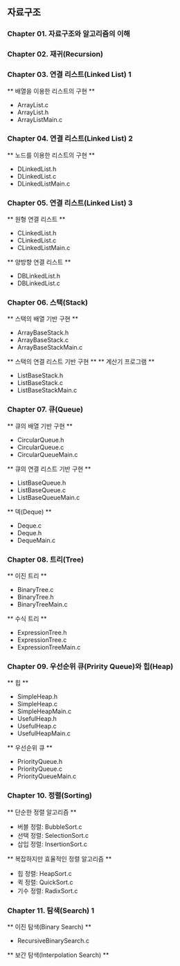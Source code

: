 ## 자료구조

### Chapter 01. 자료구조와 알고리즘의 이해

### Chapter 02. 재귀(Recursion)

### Chapter 03. 연결 리스트(Linked List) 1

** 배열을 이용한 리스트의 구현 **
- ArrayList.c
- ArrayList.h
- ArrayListMain.c

### Chapter 04. 연결 리스트(Linked List) 2

** 노드를 이용한 리스트의 구현 **
- DLinkedList.h
- DLinkedList.c
- DLinkedListMain.c

### Chapter 05. 연결 리스트(Linked List) 3

** 원형 연결 리스트 **
- CLinkedList.h
- CLinkedList.c
- CLinkedListMain.c

** 양방향 연결 리스트 **
- DBLinkedList.h
- DBLinkedList.c

### Chapter 06. 스택(Stack)

** 스택의 배열 기반 구현 **
- ArrayBaseStack.h
- ArrayBaseStack.c
- ArrayBaseStackMain.c

** 스택의 연결 리스트 기반 구현 **
** 계산기 프로그램 **
- ListBaseStack.h
- ListBaseStack.c
- ListBaseStackMain.c

### Chapter 07. 큐(Queue)

** 큐의 배열 기반 구현 **
- CircularQueue.h
- CircularQueue.c
- CircularQueueMain.c

** 큐의 연결 리스트 기반 구현 **
- ListBaseQueue.h
- ListBaseQueue.c
- ListBaseQueueMain.c

** 덱(Deque) **
- Deque.c
- Deque.h
- DequeMain.c

### Chapter 08. 트리(Tree)

** 이진 트리 **
- BinaryTree.c
- BinaryTree.h
- BinaryTreeMain.c

** 수식 트리 **
- ExpressionTree.h
- ExpressionTree.c
- ExpressionTreeMain.c

### Chapter 09. 우선순위 큐(Pririty Queue)와 힙(Heap)

** 힙 **
- SimpleHeap.h
- SimpleHeap.c
- SimpleHeapMain.c
- UsefulHeap.h
- UsefulHeap.c
- UsefulHeapMain.c

** 우선순위 큐 **
- PriorityQueue.h
- PriorityQueue.c
- PriorityQueueMain.c

### Chapter 10. 정렬(Sorting)

** 단순한 정렬 알고리즘 **
- 버블 정렬: BubbleSort.c
- 선택 정렬: SelectionSort.c
- 삽입 정렬: InsertionSort.c

** 복잡하지만 효율적인 정렬 알고리즘 **
- 힙 정렬: HeapSort.c
- 퀵 정렬: QuickSort.c
- 기수 정렬: RadixSort.c

### Chapter 11. 탐색(Search) 1

** 이진 탐색(Binary Search) **
- RecursiveBinarySearch.c

** 보간 탐색(Interpolation Search) **
